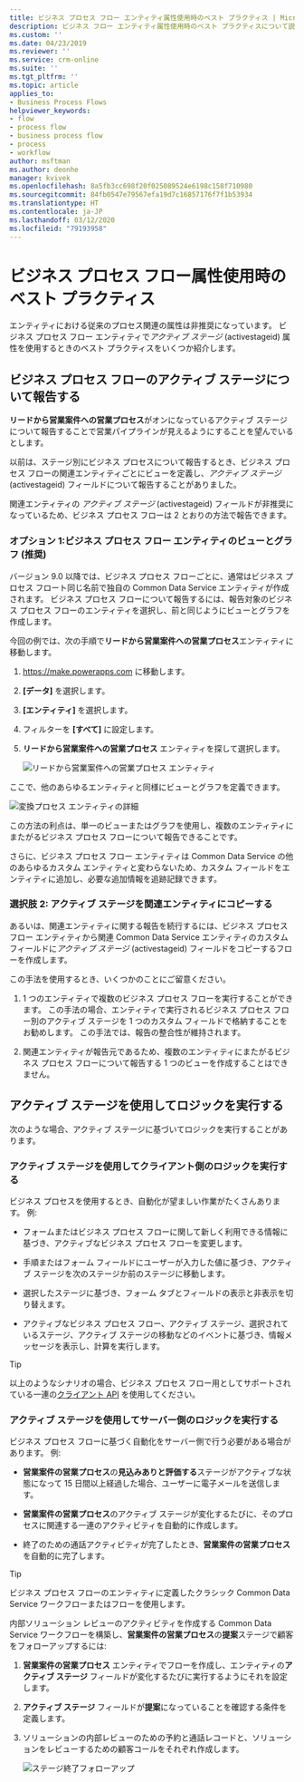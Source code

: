 ```yaml
---
title: ビジネス プロセス フロー エンティティ属性使用時のベスト プラクティス | MicrosoftDocs
description: ビジネス フロー エンティティ属性使用時のベスト プラクティスについて説明します。
ms.custom: ''
ms.date: 04/23/2019
ms.reviewer: ''
ms.service: crm-online
ms.suite: ''
ms.tgt_pltfrm: ''
ms.topic: article
applies_to:
- Business Process Flows
helpviewer_keywords:
- flow
- process flow
- business process flow
- process
- workflow
author: msftman
ms.author: deonhe
manager: kvivek
ms.openlocfilehash: 8a5fb3cc698f20f025089524e6198c158f710980
ms.sourcegitcommit: 84fb0547e79567efa19d7c16857176f7f1b53934
ms.translationtype: HT
ms.contentlocale: ja-JP
ms.lasthandoff: 03/12/2020
ms.locfileid: "79193958"
---
```

# <a name="best-practices-in-using-business-process-flow-attributes"></a>ビジネス プロセス フロー属性使用時のベスト プラクティス



エンティティにおける従来のプロセス関連の属性は非推奨になっています。 ビジネス プロセス フロー エンティティで*アクティブ ステージ* (activestageid) 属性を使用するときのベスト プラクティスをいくつか紹介します。 

## <a name="reporting-on-the-active-stage-of-a-business-process-flow"></a>ビジネス プロセス フローのアクティブ ステージについて報告する

**リードから営業案件への営業プロセス**がオンになっているアクティブ ステージについて報告することで営業パイプラインが見えるようにすることを望んでいるとします。

以前は、ステージ別にビジネス プロセスについて報告するとき、ビジネス プロセス フローの関連エンティティごとにビューを定義し、*アクティブ ステージ* (activestageid) フィールドについて報告することがありました。

関連エンティティの *アクティブ ステージ* (activestageid) フィールドが非推奨になっているため、ビジネス プロセス フローは 2 とおりの方法で報告できます。

### <a name="option-1-views-and-charts-on-business-process-flow-entity-recommended"></a>オプション 1:ビジネス プロセス フロー エンティティのビューとグラフ **(推奨)**

バージョン 9.0 以降では、ビジネス プロセス フローごとに、通常はビジネス プロセス フロート同じ名前で独自の Common Data Service エンティティが作成されます。 ビジネス プロセス フローについて報告するには、報告対象のビジネス プロセス フローのエンティティを選択し、前と同じようにビューとグラフを作成します。

今回の例では、次の手順で**リードから営業案件への営業プロセス**エンティティに移動します。
1. https://make.powerapps.com に移動します。
1. **[データ]** を選択します。
1. **[エンティティ]** を選択します。
1. フィルターを **[すべて]** に設定します。
1. **リードから営業案件への営業プロセス** エンティティを探して選択します。

   ![リードから営業案件への営業プロセス エンティティ](media/best-practices-entity-attributes/lead-opportunity-process.png)

ここで、他のあらゆるエンティティと同様にビューとグラフを定義できます。

![変換プロセス エンティティの詳細](media/best-practices-entity-attributes/lead-to-opportunity-sales-process-details.png)

この方法の利点は、単一のビューまたはグラフを使用し、複数のエンティティにまたがるビジネス プロセス フローについて報告できることです。

さらに、ビジネス プロセス フロー エンティティは Common Data Service の他のあらゆるカスタム エンティティと変わらないため、カスタム フィールドをエンティティに追加し、必要な追加情報を追跡記録できます。

### <a name="option-2-copy-active-stage-to-a-related-entity"></a>選択肢 2: アクティブ ステージを関連エンティティにコピーする

あるいは、関連エンティティに関する報告を続行するには、ビジネス プロセス フロー エンティティから関連 Common Data Service エンティティのカスタム フィールドに*アクティブ ステージ* (activestageid) フィールドをコピーするフローを作成します。

この手法を使用するとき、いくつかのことにご留意ください。

1.  1 つのエンティティで複数のビジネス プロセス フローを実行することができます。 この手法の場合、エンティティで実行されるビジネス プロセス フロー別のアクティブ ステージを 1 つのカスタム フィールドで格納することをお勧めします。 この手法では、報告の整合性が維持されます。

1.  関連エンティティが報告元であるため、複数のエンティティにまたがるビジネス プロセス フローについて報告する 1 つのビューを作成することはできません。

## <a name="using-the-active-stage-to-run-logic"></a>アクティブ ステージを使用してロジックを実行する

次のような場合、アクティブ ステージに基づいてロジックを実行することがあります。

### <a name="using-the-active-stage-to-run-client-side-logic"></a>アクティブ ステージを使用してクライアント側のロジックを実行する

ビジネス プロセスを使用するとき、自動化が望ましい作業がたくさんあります。 例:

-   フォームまたはビジネス プロセス フローに関して新しく利用できる情報に基づき、アクティブなビジネス プロセス フローを変更します。

-   手順またはフォーム フィールドにユーザーが入力した値に基づき、アクティブ ステージを次のステージか前のステージに移動します。

-   選択したステージに基づき、フォーム タブとフィールドの表示と非表示を切り替えます。

-   アクティブなビジネス プロセス フロー、アクティブ ステージ、選択されているステージ、アクティブ ステージの移動などのイベントに基づき、情報メッセージを表示し、計算を実行します。

> [!TIP]
> 以上のようなシナリオの場合、ビジネス プロセス フロー用としてサポートされている一連の[クライアント API](https://docs.microsoft.com/dynamics365/customer-engagement/developer/clientapi/reference/formcontext-data-process) を使用してください。
>

### <a name="using-the-active-stage-to-run-server-side-logic"></a>アクティブ ステージを使用してサーバー側のロジックを実行する

ビジネス プロセス フローに基づく自動化をサーバー側で行う必要がある場合があります。 例:

-   **営業案件の営業プロセス**の**見込みありと評価する**ステージがアクティブな状態になって 15 日間以上経過した場合、ユーザーに電子メールを送信します。

-   **営業案件の営業プロセス**のアクティブ ステージが変化するたびに、そのプロセスに関連する一連のアクティビティを自動的に作成します。

-   終了のための通話アクティビティが完了したとき、**営業案件の営業プロセス**を自動的に完了します。

> [!TIP]
> ビジネス プロセス フローのエンティティに定義したクラシック Common Data Service ワークフローまたはフローを使用します。
> 

内部ソリューション レビューのアクティビティを作成する Common Data Service ワークフローを構築し、**営業案件の営業プロセス**の**提案**ステージで顧客をフォローアップするには:

1. **営業案件の営業プロセス** エンティティでフローを作成し、エンティティの**アクティブ ステージ** フィールドが変化するたびに実行するようにそれを設定します。 
1. **アクティブ ステージ** フィールドが**提案**になっていることを確認する条件を定義します。 
1. ソリューションの内部レビューのための予約と通話レコードと、ソリューションをレビューするための顧客コールをそれぞれ作成します。

   ![ステージ終了フォローアップ](media/best-practices-entity-attributes/close-stage-followup.png)
